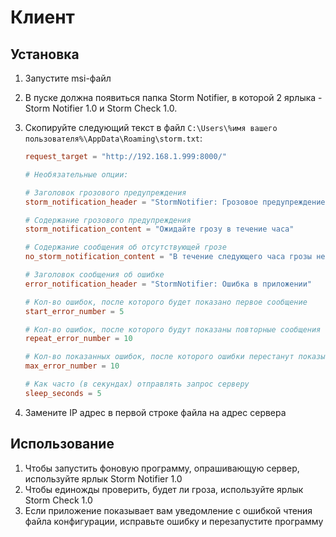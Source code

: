 # Клиент

## Установка

1. Запустите msi-файл
2. В пуске должна появиться папка Storm Notifier,
   в которой 2 ярлыка - Storm Notifier 1.0 и Storm Check 1.0.
3. Скопируйте следующий текст в файл `C:\Users\%имя вашего пользователя%\AppData\Roaming\storm.txt`:

   ```toml
   request_target = "http://192.168.1.999:8000/"

   # Необязательные опции:

   # Заголовок грозового предупреждения
   storm_notification_header = "StormNotifier: Грозовое предупреждение"

   # Содержание грозового предупреждения
   storm_notification_content = "Ожидайте грозу в течение часа"

   # Содержание сообщения об отсутствующей грозе
   no_storm_notification_content = "В течение следующего часа грозы не предвидится"

   # Заголовок сообщения об ошибке
   error_notification_header = "StormNotifier: Ошибка в приложении"

   # Кол-во ошибок, после которого будет показано первое сообщение
   start_error_number = 5

   # Кол-во ошибок, после которого будут показаны повторные сообщения
   repeat_error_number = 10

   # Кол-во показанных ошибок, после которого ошибки перестанут показываться
   max_error_number = 10

   # Как часто (в секундах) отправлять запрос серверу
   sleep_seconds = 5
   ```

4. Замените IP адрес в первой строке файла на адрес сервера

## Использование

1. Чтобы запустить фоновую программу, опрашивающую сервер, используйте ярлык Storm Notifier 1.0
2. Чтобы единожды проверить, будет ли гроза, используйте ярлык Storm Check 1.0
3. Если приложение показывает вам уведомление с ошибкой чтения файла конфигурации,
   исправьте ошибку и перезапустите программу

